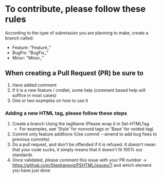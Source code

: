 # To contribute, please follow these rules

According to the type of submission you are planning to make, create a branch called:

- Feature: "Feature_<Description>"
- BugFix: "BugFix_<Description>"
- Minor: "Minor_<Description>"

## When creating a Pull Request (PR) be sure to

1. Have added comment
2. If it is a new feature / cmdlet, some help (comment based help will suffice in most cases)
3. One or two examples on how to use it

### Adding a new HTML tag, please follow these steps

1. Create a branch Using the tagName (Please wrap it in Set-HTMLTag
    - For examples, see 'Style' for nonvoid tags or 'Base' for voided tag)
2. Commit only feature additions (Use commit --amend to add bug fixes to previous commits)
3. Do a pull request, and don't be offended if it is refused. It doesn't mean that your code sucks, it simply means that it doesn't fit 100% our standards
4. Once validated, please comment this issue with your PR number -> <https://github.com/Stephanevg/PSHTML/issues/7> and which element you have just done